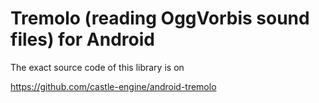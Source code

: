 # Tremolo (reading OggVorbis sound files) for Android

The exact source code of this library is on

  https://github.com/castle-engine/android-tremolo